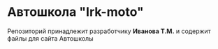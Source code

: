 # Автошкола "Irk-moto"
Репозиторий принадлежит разработчику **Иванова Т.М.** и содержит файлы для сайта Автошколы
